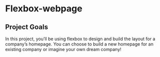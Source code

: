 # Flexbox-webpage
## Project Goals
In this project, you’ll be using flexbox to design and build the layout for a company’s homepage. You can choose to build a new homepage for an existing company or imagine your own dream company!​
